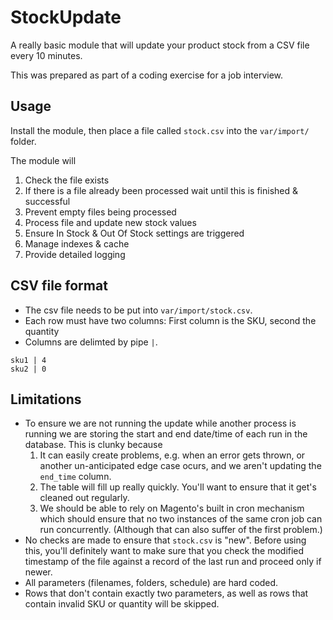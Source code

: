 # StockUpdate

A really basic module that will update your product stock from a CSV file every 10 minutes.

This was prepared as part of a coding exercise for a job interview.

## Usage

Install the module, then place a file called `stock.csv` into the `var/import/` folder.

The module will

1. Check the file exists 
2. If there is a file already been processed wait until this is finished & successful
3. Prevent empty files being processed
4. Process file and update new stock values
5. Ensure In Stock & Out Of Stock settings are triggered 
6. Manage indexes & cache
7. Provide detailed logging

## CSV file format

 - The csv file needs to be put into `var/import/stock.csv`.
 - Each row must have two columns: First column is the SKU, second the quantity
 - Columns are delimted by pipe `|`.

```
sku1 | 4
sku2 | 0
```

## Limitations

 - To ensure we are not running the update while another process is running we are storing the start and end date/time of each run in the database. This is clunky because
    1) It can easily create problems, e.g. when an error gets thrown, or another un-anticipated edge case ocurs, and we aren't updating the `end_time` column.
    2) The table will fill up really quickly. You'll want to ensure that it get's cleaned out regularly.
    3) We should be able to rely on Magento's built in cron mechanism which should ensure that no two instances of the same cron job can run concurrently. (Although that can also suffer of the first problem.)
 - No checks are made to ensure that `stock.csv` is "new". Before using this, you'll definitely want to make sure that you check the modified timestamp of the file against a record of the last run and proceed only if newer.
 - All parameters (filenames, folders, schedule) are hard coded.
 - Rows that don't contain exactly two parameters, as well as rows that contain invalid SKU or quantity will be skipped.
